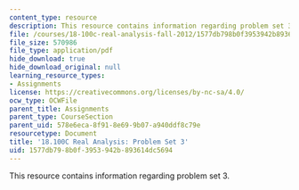 ```yaml
---
content_type: resource
description: This resource contains information regarding problem set 3.
file: /courses/18-100c-real-analysis-fall-2012/1577db798b0f3953942b893614dc5694_MIT18_100CF12_ps3.pdf
file_size: 570986
file_type: application/pdf
hide_download: true
hide_download_original: null
learning_resource_types:
- Assignments
license: https://creativecommons.org/licenses/by-nc-sa/4.0/
ocw_type: OCWFile
parent_title: Assignments
parent_type: CourseSection
parent_uid: 578e6eca-8f91-8e69-9b07-a940ddf8c79e
resourcetype: Document
title: '18.100C Real Analysis: Problem Set 3'
uid: 1577db79-8b0f-3953-942b-893614dc5694
---
```

This resource contains information regarding problem set 3.